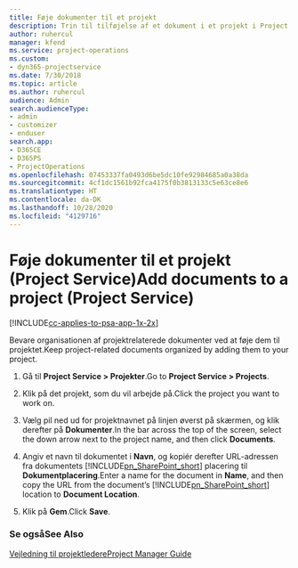 ```yaml
---
title: Føje dokumenter til et projekt
description: Trin til tilføjelse af et dokument i et projekt i Project Service
author: ruhercul
manager: kfend
ms.service: project-operations
ms.custom:
- dyn365-projectservice
ms.date: 7/30/2018
ms.topic: article
ms.author: ruhercul
audience: Admin
search.audienceType:
- admin
- customizer
- enduser
search.app:
- D365CE
- D365PS
- ProjectOperations
ms.openlocfilehash: 07453337fa0493d6be5dc10fe92984685a0a38da
ms.sourcegitcommit: 4cf1dc1561b92fca4175f0b3813133c5e63ce8e6
ms.translationtype: HT
ms.contentlocale: da-DK
ms.lasthandoff: 10/28/2020
ms.locfileid: "4129716"
---
```

# <a name="add-documents-to-a-project-project-service"></a><span data-ttu-id="c5464-103">Føje dokumenter til et projekt (Project Service)</span><span class="sxs-lookup"><span data-stu-id="c5464-103">Add documents to a project (Project Service)</span></span>

[!INCLUDE[cc-applies-to-psa-app-1x-2x](../includes/cc-applies-to-psa-app-1x-2x.md)]

<span data-ttu-id="c5464-104">Bevare organisationen af projektrelaterede dokumenter ved at føje dem til projektet.</span><span class="sxs-lookup"><span data-stu-id="c5464-104">Keep project-related documents organized by adding them to your project.</span></span>  
  
1. <span data-ttu-id="c5464-105">Gå til **Project Service > Projekter**.</span><span class="sxs-lookup"><span data-stu-id="c5464-105">Go to **Project Service > Projects**.</span></span>  
  
2. <span data-ttu-id="c5464-106">Klik på det projekt, som du vil arbejde på.</span><span class="sxs-lookup"><span data-stu-id="c5464-106">Click the project you want to work on.</span></span>  
  
3. <span data-ttu-id="c5464-107">Vælg pil ned ud for projektnavnet på linjen øverst på skærmen, og klik derefter på **Dokumenter**.</span><span class="sxs-lookup"><span data-stu-id="c5464-107">In the bar across the top of the screen, select the down arrow next to the project name, and then click **Documents**.</span></span>  
  
4. <span data-ttu-id="c5464-108">Angiv et navn til dokumentet i **Navn**, og kopiér derefter URL-adressen fra dokumentets [!INCLUDE[pn_SharePoint_short](../includes/pn-sharepoint-short.md)] placering til **Dokumentplacering**.</span><span class="sxs-lookup"><span data-stu-id="c5464-108">Enter a name for the document in **Name**,  and then copy the URL from the document’s [!INCLUDE[pn_SharePoint_short](../includes/pn-sharepoint-short.md)] location to **Document Location**.</span></span>  
  
5. <span data-ttu-id="c5464-109">Klik på **Gem**.</span><span class="sxs-lookup"><span data-stu-id="c5464-109">Click **Save**.</span></span>  
  
### <a name="see-also"></a><span data-ttu-id="c5464-110">Se også</span><span class="sxs-lookup"><span data-stu-id="c5464-110">See Also</span></span>  
 [<span data-ttu-id="c5464-111">Vejledning til projektledere</span><span class="sxs-lookup"><span data-stu-id="c5464-111">Project Manager Guide</span></span>](../psa/project-manager-guide.md)
